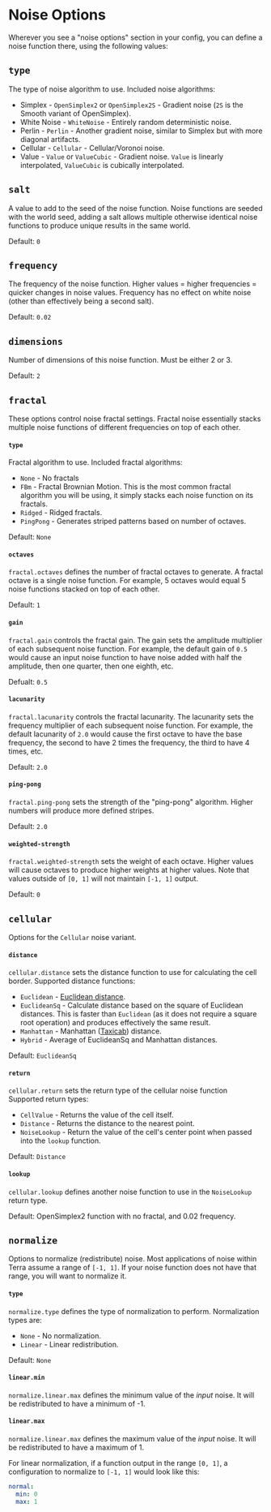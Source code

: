 # Noise Options

Wherever you see a "noise options" section in your config, you can define a noise function there, using the following
values:

## `type`

The type of noise algorithm to use. Included noise algorithms:

- Simplex - `OpenSimplex2` or `OpenSimplex2S` - Gradient noise (`2S` is the Smooth variant of OpenSimplex).
- White Noise - `WhiteNoise` - Entirely random deterministic noise.
- Perlin - `Perlin` - Another gradient noise, similar to Simplex but with more diagonal artifacts.
- Cellular - `Cellular` - Cellular/Voronoi noise.
- Value - `Value` or `ValueCubic` - Gradient noise. `Value` is linearly interpolated, `ValueCubic` is cubically
  interpolated.

## `salt`

A value to add to the seed of the noise function. Noise functions are seeded with the world seed, adding a salt
allows multiple otherwise identical noise functions to produce unique results in the same world.

Default: `0`

## `frequency`

The frequency of the noise function. Higher values = higher frequencies = quicker changes in noise values. Frequency
has no effect on white noise (other than effectively being a second salt).

Default: `0.02`

## `dimensions`

Number of dimensions of this noise function. Must be either 2 or 3.

Default: `2`

## `fractal`

These options control noise fractal settings. Fractal noise essentially stacks multiple noise functions of different
frequencies on top of each other.

#### `type`

Fractal algorithm to use. Included fractal algorithms:

- `None` - No fractals
- `FBm` - Fractal Brownian Motion. This is the most common fractal algorithm you will be using, it simply stacks each
  noise function on its fractals.
- `Ridged` - Ridged fractals.
- `PingPong` - Generates striped patterns based on number of octaves.

Default: `None`

#### `octaves`

`fractal.octaves` defines the number of fractal octaves to generate. A fractal octave is a single noise function.
For example, 5 octaves would equal 5 noise functions stacked on top of each other.

Default: `1`

#### `gain`

`fractal.gain` controls the fractal gain. The gain sets the amplitude multiplier of each subsequent noise function.
For example, the default gain of `0.5` would cause an input noise function to have noise added with half the amplitude, then one
quarter, then one eighth, etc.

Defualt: `0.5`

#### `lacunarity`

`fractal.lacunarity` controls the fractal lacunarity. The lacunarity sets the frequency multiplier of each subsequent
noise function. For example, the default lacunarity of `2.0` would cause the first octave to have the base frequency,
the second to have 2 times the frequency, the third to have 4 times, etc.

Default: `2.0`

#### `ping-pong`

`fractal.ping-pong` sets the strength of the "ping-pong" algorithm. Higher numbers will produce more defined stripes.

Default: `2.0`

#### `weighted-strength`

`fractal.weighted-strength` sets the weight of each octave. Higher values will cause octaves to produce higher weights
at higher values. Note that values outside of `[0, 1]` will not maintain `[-1, 1]` output.

Default: `0`

## `cellular`

Options for the `Cellular` noise variant.

#### `distance`

`cellular.distance` sets the distance function to use for calculating the cell border. Supported distance functions:

- `Euclidean` - [Euclidean distance](https://en.wikipedia.org/wiki/Euclidean_distance).
- `EuclideanSq` - Calculate distance based on the square of Euclidean distances. This is faster than `Euclidean` (as it
  does not require a square root operation) and produces effectively the same result.
- `Manhattan` - Manhattan ([Taxicab](https://en.wikipedia.org/wiki/Taxicab_geometry)) distance.
- `Hybrid` - Average of EuclideanSq and Manhattan distances.

Default: `EuclideanSq`

#### `return`

`cellular.return` sets the return type of the cellular noise function Supported return types:

- `CellValue` - Returns the value of the cell itself.
- `Distance` - Returns the distance to the nearest point.
- `NoiseLookup` - Return the value of the cell's center point when passed into the `lookup` function.

Default: `Distance`

#### `lookup`

`cellular.lookup` defines another noise function to use in the `NoiseLookup` return type.

Default: OpenSimplex2 function with no fractal, and 0.02 frequency.

## `normalize`

Options to normalize (redistribute) noise. Most applications of noise within Terra assume a range of `[-1, 1]`. If your
noise function does not have that range, you will want to normalize it.

#### `type`

`normalize.type` defines the type of normalization to perform. Normalization types are:

- `None` - No normalization.
- `Linear` - Linear redistribution.

Default: `None`

#### `linear.min`

`normalize.linear.max` defines the minimum value of the _input_ noise. It will be redistributed to have a minimum of -1.

#### `linear.max`

`normalize.linear.max` defines the maximum value of the _input_ noise. It will be redistributed to have a maximum of 1.

For linear normalization, if a function output in the range `[0, 1]`, a configuration to normalize to `[-1, 1]` would
look like this:

```yaml
normal:
  min: 0
  max: 1
```
